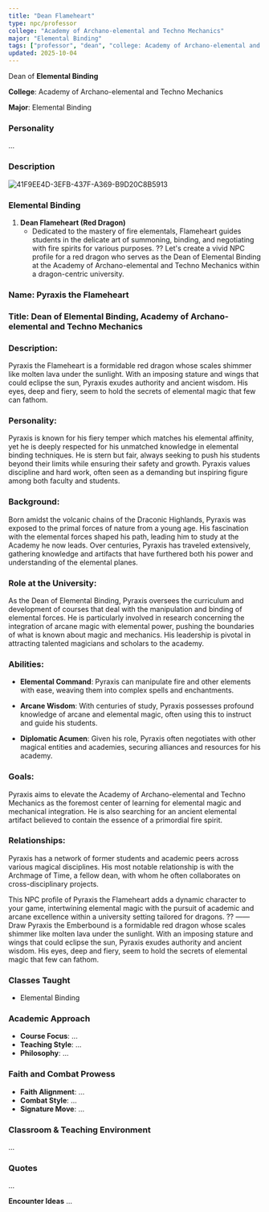 ```yaml
---
title: "Dean Flameheart"
type: npc/professor
college: "Academy of Archano-elemental and Techno Mechanics"
major: "Elemental Binding"
tags: ["professor", "dean", "college: Academy of Archano-elemental and Techno Mechanics", "major: Elemental Binding"]
updated: 2025-10-04
---
```


Dean of **Elemental Binding**

**College**: Academy of Archano-elemental and Techno Mechanics

**Major**: Elemental Binding

### Personality
...

### Description
![41F9EE4D-3EFB-437F-A369-B9D20C8B5913](images/41F9EE4D-3EFB-437F-A369-B9D20C8B5913.webp)

### Elemental Binding

1. **Dean Flameheart (Red Dragon)**
   - Dedicated to the mastery of fire elementals, Flameheart guides students in the delicate art of summoning, binding, and negotiating with fire spirits for various purposes.
??
Let's create a vivid NPC profile for a red dragon who serves as the Dean of Elemental Binding at the Academy of Archano-elemental and Techno Mechanics within a dragon-centric university.

### Name: Pyraxis the Flameheart

### Title: Dean of Elemental Binding, Academy of Archano-elemental and Techno Mechanics

### Description:
Pyraxis the Flameheart is a formidable red dragon whose scales shimmer like molten lava under the sunlight. With an imposing stature and wings that could eclipse the sun, Pyraxis exudes authority and ancient wisdom. His eyes, deep and fiery, seem to hold the secrets of elemental magic that few can fathom.

### Personality:
Pyraxis is known for his fiery temper which matches his elemental affinity, yet he is deeply respected for his unmatched knowledge in elemental binding techniques. He is stern but fair, always seeking to push his students beyond their limits while ensuring their safety and growth. Pyraxis values discipline and hard work, often seen as a demanding but inspiring figure among both faculty and students.

### Background:
Born amidst the volcanic chains of the Draconic Highlands, Pyraxis was exposed to the primal forces of nature from a young age. His fascination with the elemental forces shaped his path, leading him to study at the Academy he now leads. Over centuries, Pyraxis has traveled extensively, gathering knowledge and artifacts that have furthered both his power and understanding of the elemental planes.

### Role at the University:
As the Dean of Elemental Binding, Pyraxis oversees the curriculum and development of courses that deal with the manipulation and binding of elemental forces. He is particularly involved in research concerning the integration of arcane magic with elemental power, pushing the boundaries of what is known about magic and mechanics. His leadership is pivotal in attracting talented magicians and scholars to the academy.

### Abilities:

- **Elemental Command**: Pyraxis can manipulate fire and other elements with ease, weaving them into complex spells and enchantments.

- **Arcane Wisdom**: With centuries of study, Pyraxis possesses profound knowledge of arcane and elemental magic, often using this to instruct and guide his students.

- **Diplomatic Acumen**: Given his role, Pyraxis often negotiates with other magical entities and academies, securing alliances and resources for his academy.

### Goals:
Pyraxis aims to elevate the Academy of Archano-elemental and Techno Mechanics as the foremost center of learning for elemental magic and mechanical integration. He is also searching for an ancient elemental artifact believed to contain the essence of a primordial fire spirit.

### Relationships:
Pyraxis has a network of former students and academic peers across various magical disciplines. His most notable relationship is with the Archmage of Time, a fellow dean, with whom he often collaborates on cross-disciplinary projects.

This NPC profile of Pyraxis the Flameheart adds a dynamic character to your game, intertwining elemental magic with the pursuit of academic and arcane excellence within a university setting tailored for dragons.
??
——
Draw Pyraxis the Emberbound is a formidable red dragon whose scales shimmer like molten lava under the sunlight. With an imposing stature and wings that could eclipse the sun, Pyraxis exudes authority and ancient wisdom. His eyes, deep and fiery, seem to hold the secrets of elemental magic that few can fathom.

### Classes Taught
- Elemental Binding

### Academic Approach
- **Course Focus**: ...
- **Teaching Style**: ...
- **Philosophy**: ...

### Faith and Combat Prowess
- **Faith Alignment**: ...
- **Combat Style**: ...
- **Signature Move**: ...

### Classroom & Teaching Environment
...

### Quotes
...

**Encounter Ideas**
...
